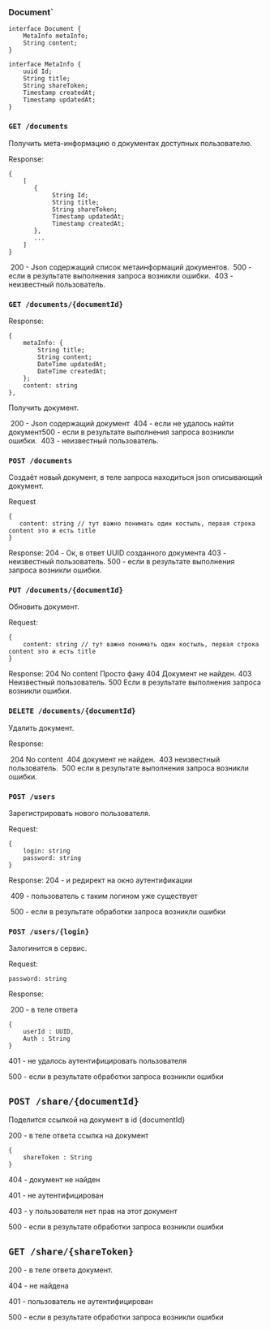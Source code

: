 

### Document`

```
interface Document {
    MetaInfo metaInfo;
    String content;
}

interface MetaInfo {	
    uuid Id;
    String title;
    String shareToken;
    Timestamp createdAt;
    Timestamp updatedAt;
}
```

### `GET /documents `

Получить мета-информацию о документах доступных пользователю.

 Response:

```
{
    [
       {
       		String Id;
       		String title;  
            String shareToken;
       		Timestamp updatedAt;
       		Timestamp createdAt;
       },
       ...
    ]
}
```

​    200  - Json содержащий список метаинформаций документов.
​    500 - если в результате выполнения запроса возникли ошибки.
​    403 - неизвестный пользователь.

### `GET /documents/{documentId}` 

Response:

```
{
    metaInfo: {
        String title;
        String content;
        DateTime updatedAt;
        DateTime createdAt;
    };
    content: string
},
```

Получить документ.

​    200  - Json содержащий документ
​    404 - если не удалось найти документ
​    500 - если в результате выполнения запроса возникли ошибки.
​    403 - неизвестный пользователь.

### `POST /documents `

Cоздаёт новый документ, в теле запроса находиться json описывающий документ.

Request

```
{    
   content: string // тут важно понимать один костыль, первая строка content это и есть title 
}
```

Response:
    204 - Ок, в ответ UUID созданного документа
    403 - неизвестный пользователь.
    500 - если в результате выполнения запроса возникли ошибки.

### `PUT /documents/{documentId}` 

Обновить документ.

Request:

```
{    
    content: string // тут важно понимать один костыль, первая строка content это и есть title 
}
```

Response:
    204 No content Просто фану
    404 Документ не найден.
    403 Неизвестный пользователь.
    500 Если в результате выполнения запроса возникли ошибки.

### `DELETE /documents/{documentId}` 

Удалить документ.

Response:

​    204 No content
​    404 документ не найден.
​    403 неизвестный пользователь.
​    500 если в результате выполнения запроса возникли ошибки.

### `POST /users`

Зарегистрировать нового пользователя.

Request:

```{
{
	login: string 
	password: string 
}
```

Response:
		204 - и редирект на окно аутентификации 

​		 409 - пользователь с таким логином уже существует

​         500 - если в результате обработки запроса возникли ошибки

### `POST /users/{login}`

Залогинится в сервис.

Request:

```
password: string
```



Response:

​	200 - в теле ответа 

```
{
	userId : UUID,	
	Auth : String
}
```

401 - не удалось аутентифицировать пользователя

500 - если в результате обработки запроса возникли ошибки



## `POST /share/{documentId}`

Поделится ссылкой на документ в id {documentId}

200 - в теле ответа ссылка на документ

```
{
	shareToken : String
}
```

404 - документ не найден

401 - не аутентифицирован 

403 - у пользователя нет прав на этот документ

500 - если в результате обработки запроса возникли ошибки



## `GET /share/{shareToken}`

200 - в теле ответа документ.

404 - не найдена

401 - пользователь не аутентифицирован

500  -  если в результате обработки запроса возникли ошибки